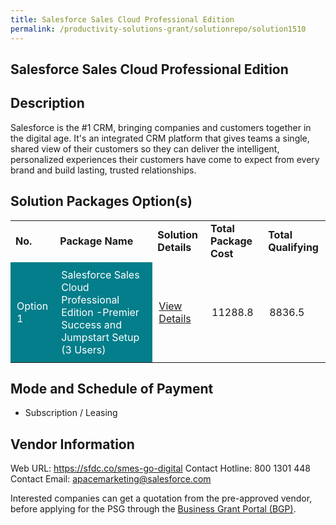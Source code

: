 ```yaml
---
title: Salesforce Sales Cloud Professional Edition
permalink: /productivity-solutions-grant/solutionrepo/solution1510
---
```


## Salesforce Sales Cloud Professional Edition

## Description

Salesforce is the #1 CRM, bringing companies and customers together in the digital age. It's an integrated CRM platform that gives teams a single, shared view of their customers so they can deliver the intelligent, personalized experiences their customers have come to expect from every brand and build lasting, trusted relationships.

## Solution Packages Option(s)

<table>
<tr>
<td><b>No.</b></td>
<td><b>Package Name</b></td>
<td><b>Solution Details</b></td>
<td><b>Total Package Cost</b></td>
<td><b>Total Qualifying</b></td>
</tr>
<tr>
<td style='padding: 10px; background-color: #037E8A; color: #FFFFFF;'>Option 1</td>
<td style='padding: 10px; background-color: #037E8A; color: #FFFFFF;'>Salesforce Sales Cloud Professional Edition -Premier Success and Jumpstart Setup (3 Users)</td>
<td style='padding: 10px;'><a href='https://www.gobusiness.gov.sg/images/psg/DesensitisedSalesforce_Annex_3_CRwef12August2021-_Part_1.pdf' target='_blank'>View Details</a></td>
<td style='padding: 10px;'>11288.8</td>
<td style='padding: 10px;'>8836.5</td>
</tr>
</table>

## Mode and Schedule of Payment

 - Subscription / Leasing

## Vendor Information

 Web URL: https://sfdc.co/smes-go-digital
Contact Hotline: 800 1301 448
Contact Email: apacemarketing@salesforce.com

Interested companies can get a quotation from the pre-approved vendor, before applying for the PSG through the <a href='https://www.businessgrants.gov.sg/'>Business Grant Portal (BGP)</a>.

<script src="/jquery/resize-tables.js"></script>
